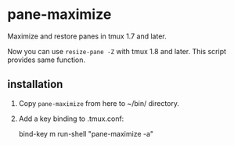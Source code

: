 # pane-maximize

Maximize and restore panes in tmux 1.7 and later.

Now you can use `resize-pane -Z` with tmux 1.8 and later.  This script provides same function.

## installation

1. Copy `pane-maximize` from here to ~/bin/ directory.
2. Add a key binding to .tmux.conf:

    bind-key m run-shell "pane-maximize -a"
